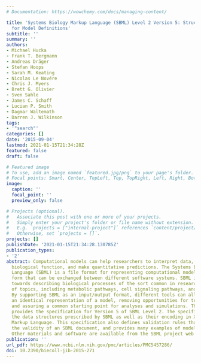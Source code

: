 ```yaml
---
# Documentation: https://wowchemy.com/docs/managing-content/

title: 'Systems Biology Markup Language (SBML) Level 2 Version 5: Structures and Facilities
  for Model Definitions'
subtitle: ''
summary: ''
authors:
- Michael Hucka
- Frank T. Bergmann
- Andreas Dräger
- Stefan Hoops
- Sarah M. Keating
- Nicolas Le Novére
- Chris J. Myers
- Brett G. Olivier
- Sven Sahle
- James C. Schaff
- Lucian P. Smith
- Dagmar Waltemath
- Darren J. Wilkinson
tags:
- '"search"'
categories: []
date: '2015-09-04'
lastmod: 2021-01-15T21:34:28Z
featured: false
draft: false

# Featured image
# To use, add an image named `featured.jpg/png` to your page's folder.
# Focal points: Smart, Center, TopLeft, Top, TopRight, Left, Right, BottomLeft, Bottom, BottomRight.
image:
  caption: ''
  focal_point: ''
  preview_only: false

# Projects (optional).
#   Associate this post with one or more of your projects.
#   Simply enter your project's folder or file name without extension.
#   E.g. `projects = ["internal-project"]` references `content/project/deep-learning/index.md`.
#   Otherwise, set `projects = []`.
projects: []
publishDate: '2021-01-15T21:34:28.130785Z'
publication_types:
- '2'
abstract: Computational models can help researchers to interpret data, understand
  biological function, and make quantitative predictions. The Systems Biology Markup
  Language (SBML) is a file format for representing computational models in a declarative
  form that can be exchanged between different software systems. SBML is oriented
  towards describing biological processes of the sort common in research on a number
  of topics, including metabolic pathways, cell signaling pathways, and many others.
  By supporting SBML as an input/output format, different tools can all operate on
  an identical representation of a model, removing opportunities for translation errors
  and assuring a common starting point for analyses and simulations. This document
  provides the specification for Version 5 of SBML Level 2. The specification defines
  the data structures prescribed by SBML as well as their encoding in XML, the eXtensible
  Markup Language. This specification also defines validation rules that determine
  the validity of an SBML document, and provides many examples of models in SBML form.
  Other materials and software are available from the SBML project web site, http://sbml.org/.
publication: ''
url_pdf: https://www.ncbi.nlm.nih.gov/pmc/articles/PMC5457286/
doi: 10.2390/biecoll-jib-2015-271
---
```

